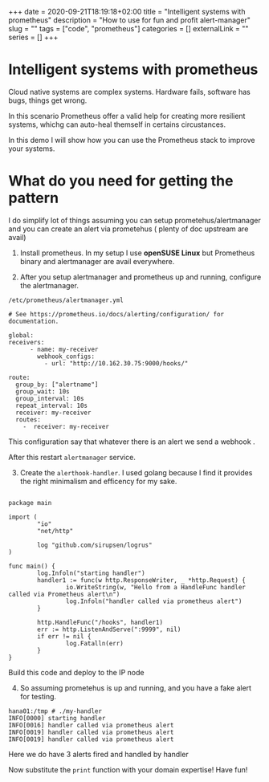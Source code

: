 +++ 
date = 2020-09-21T18:19:18+02:00
title = "Intelligent systems with prometheus"
description = "How to use for fun and profit alert-manager"
slug = "" 
tags = ["code", "prometheus"]
categories = []
externalLink = ""
series = []
+++

# Intelligent systems with prometheus


Cloud native systems are complex systems. Hardware fails, software has bugs, things get wrong.

In this scenario Prometheus offer a valid help for creating more resilient systems, whichg can auto-heal themself in certains circustances.

In this demo I will show how you can use the Prometheus stack to improve your systems.


# What do you need for getting the pattern


I do simplify lot of things assuming you can setup prometehus/alertmanager and you can create an alert via prometehus ( plenty of doc upstream are avail)


1) Install prometheus. In my setup I use  **openSUSE Linux** but Prometheus binary and alertmanager are avail everywhere.


2) After you setup alertmanager and prometheus up and running, configure the alertmanager.

`/etc/prometheus/alertmanager.yml`

```
# See https://prometheus.io/docs/alerting/configuration/ for documentation.

global:
receivers:
      - name: my-receiver
        webhook_configs:
          - url: "http://10.162.30.75:9000/hooks/"

route:
  group_by: ["alertname"]
  group_wait: 10s
  group_interval: 10s
  repeat_interval: 10s
  receiver: my-receiver
  routes:
    -  receiver: my-receiver
```

This configuration say that whatever there is an alert we send a webhook .

After this restart `alertmanager` service.


3) Create the `alerthook-handler`. I used golang because I find it provides the right minimalism and efficency for my sake.

```golang

package main

import (
        "io"
        "net/http"

        log "github.com/sirupsen/logrus"
)

func main() {
        log.Infoln("starting handler")
        handler1 := func(w http.ResponseWriter, _ *http.Request) {
                io.WriteString(w, "Hello from a HandleFunc handler called via Prometheus alert\n")
                log.Infoln("handler called via prometheus alert")
        }

        http.HandleFunc("/hooks", handler1)
        err := http.ListenAndServe(":9999", nil)
        if err != nil {
                log.Fatalln(err)
        }
}
```

Build this code and deploy to the IP node


4) So assuming prometehus is up and running, and you have a fake alert for testing.

```
hana01:/tmp # ./my-handler 
INFO[0000] starting handler                             
INFO[0016] handler called via prometheus alert          
INFO[0019] handler called via prometheus alert          
INFO[0019] handler called via prometheus alert  
```

Here we do have 3 alerts fired and handled by handler

Now substitute the `print` function with your domain expertise! Have fun!
